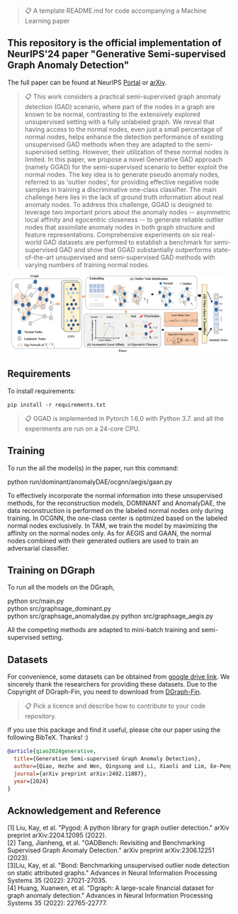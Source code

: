 >📋  A template README.md for code accompanying a Machine Learning paper

This repository is the official implementation of NeurIPS'24 paper "Generative Semi-supervised Graph Anomaly Detection"
-
The full paper can be found at NeurIPS [Portal](https://neurips.cc/virtual/2024/poster/92932) or [arXiv](https://arxiv.org/abs/2402.11887).

[//]: # ( Optional: include a graphic explaining your approach/main result, bibtex entry, link to demos, blog posts and tutorials)
>📋  This work considers a practical semi-supervised graph anomaly detection (GAD) scenario, where part of the nodes in a graph are known to be normal, contrasting to the extensively explored unsupervised setting with a fully unlabeled graph. We reveal that having access to the normal nodes, even just a small percentage of normal nodes, helps enhance the detection performance of existing unsupervised GAD methods when they are adapted to the semi-supervised setting. However, their utilization of these normal nodes is limited. In this paper, we propose a novel Generative GAD approach (namely GGAD) for the semi-supervised scenario to better exploit the normal nodes. The key idea is to generate pseudo anomaly nodes, referred to as 'outlier nodes', for providing effective negative node samples in training a discriminative one-class classifier. The main challenge here lies in the lack of ground truth information about real anomaly nodes. To address this challenge, GGAD is designed to leverage two important priors about the anomaly nodes -- asymmetric local affinity and egocentric closeness -- to generate reliable outlier nodes that assimilate anomaly nodes in both graph structure and feature representations. Comprehensive experiments on six real-world GAD datasets are performed to establish a benchmark for semi-supervised GAD and show that GGAD substantially outperforms state-of-the-art unsupervised and semi-supervised GAD methods with varying numbers of training normal nodes.

![Framework of GGAD](framework.jpg)
## Requirements

To install requirements:

```setup
pip install -r requirements.txt
```

[//]: # (Describe how to set up the environment, e.g. pip/conda/docker commands, download datasets, etc...)
>📋
GGAD is implemented in Pytorch 1.6.0 with Python 3.7. and all the experiments are run on a 24-core CPU.


## Training 

To run the all the model(s) in the paper, run this command:

python run/dominant/anomalyDAE/ocgnn/aegis/gaan.py


 To effectively incorporate the normal information into these unsupervised methods, for the reconstruction models, DOMINANT and AnomalyDAE, the data reconstruction is performed on the labeled normal nodes only during training. In OCGNN, the one-class center is optimized based on the labeled normal nodes exclusively. In TAM, we train the model by maximizing the affinity on the normal nodes only. As for AEGIS and GAAN, the normal nodes combined with their generated outliers are used to train an adversarial classifier.


## Training on DGraph 

To run all the models on the DGraph, 

python src/main.py  
python src/graphsage_dominant.py  
python src/graphsage_anomalydae.py
python src/graphsage_aegis.py

All the competing methods are adapted to mini-batch training and semi-supervised setting.

## Datasets
For convenience, some datasets can be obtained from [google drive link](https://drive.google.com/drive/folders/1rEKW5JLdB1VGwyJefAD8ppXYDAXc5FFj?usp=sharing.). 
We sincerely thank the researchers for providing these datasets.
Due to the Copyright of DGraph-Fin, you need to download from [DGraph-Fin](https://dgraph.xinye.com/introduction).

>📋  Pick a licence and describe how to contribute to your code repository. 

If you use this package and find it useful, please cite our paper using the following BibTeX. Thanks! :)

```bibtex
@article{qiao2024generative,
  title={Generative Semi-supervised Graph Anomaly Detection},
  author={Qiao, Hezhe and Wen, Qingsong and Li, Xiaoli and Lim, Ee-Peng and Pang, Guansong},
  journal={arXiv preprint arXiv:2402.11887},
  year={2024}
}
```

## Acknowledgement and Reference
[1] Liu, Kay, et al. "Pygod: A python library for graph outlier detection." arXiv preprint arXiv:2204.12095 (2022).  \
[2] Tang, Jianheng, et al. "GADBench: Revisiting and Benchmarking Supervised Graph Anomaly Detection." arXiv preprint arXiv:2306.12251 (2023). \
[3]Liu, Kay, et al. "Bond: Benchmarking unsupervised outlier node detection on static attributed graphs." Advances in Neural Information Processing Systems 35 (2022): 27021-27035. \
[4] Huang, Xuanwen, et al. "Dgraph: A large-scale financial dataset for graph anomaly detection." Advances in Neural Information Processing Systems 35 (2022): 22765-22777.
